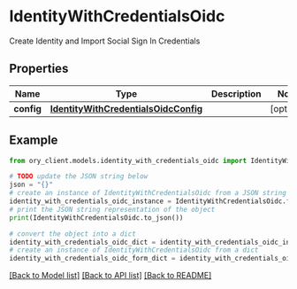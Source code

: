 # IdentityWithCredentialsOidc

Create Identity and Import Social Sign In Credentials

## Properties

Name | Type | Description | Notes
------------ | ------------- | ------------- | -------------
**config** | [**IdentityWithCredentialsOidcConfig**](IdentityWithCredentialsOidcConfig.md) |  | [optional] 

## Example

```python
from ory_client.models.identity_with_credentials_oidc import IdentityWithCredentialsOidc

# TODO update the JSON string below
json = "{}"
# create an instance of IdentityWithCredentialsOidc from a JSON string
identity_with_credentials_oidc_instance = IdentityWithCredentialsOidc.from_json(json)
# print the JSON string representation of the object
print(IdentityWithCredentialsOidc.to_json())

# convert the object into a dict
identity_with_credentials_oidc_dict = identity_with_credentials_oidc_instance.to_dict()
# create an instance of IdentityWithCredentialsOidc from a dict
identity_with_credentials_oidc_form_dict = identity_with_credentials_oidc.from_dict(identity_with_credentials_oidc_dict)
```
[[Back to Model list]](../README.md#documentation-for-models) [[Back to API list]](../README.md#documentation-for-api-endpoints) [[Back to README]](../README.md)


